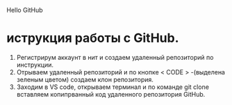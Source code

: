  Hello GitHub

 # иструкция работы с GitHub.
 1. Регистрирум аккаунт в нит и создаем удаленный репозиторий по инструкции.
 2. Отрываем удаленный репозиторий и по кнопке < CODE > -(выделена зеленым цветом) создаем клон репозитория.
 3. Заходим в VS code, открываем терминал и по команде git clone вставляем копипрванный  код удаленного репозитория GitHub.
 
